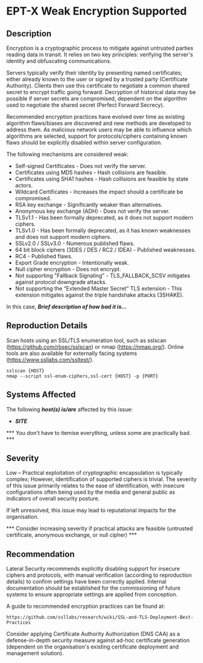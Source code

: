 EPT-X Weak Encryption Supported
=============

Description
-----------
Encryption is a cryptographic process to mitigate against untrusted parties reading data in transit.
It relies on two key principles: verifying the server's identity and obfuscating communications.

Servers typically verify their identity by presenting named certificates; either already known to the user or signed by a trusted party (Certificate Authority).
Clients then use this certificate to negotiate a common shared secret to encrypt traffic going forward.
Decryption of historical data may be possible if server secrets are compromised, dependent on the algorithm used to negotiate the shared secret (Perfect Forward Secrecy).

Recommended encryption practices have evolved over time as existing algorithm flaws/biases are discovered and new methods are developed to address them.
As malicious network users may be able to influence which algorithms are selected, support for protocols/ciphers containing known flaws should be explicitly disabled within server configuration.

The following mechanisms are considered weak:
* Self-signed Certificates - Does not verify the server.
* Certificates using MD5 hashes - Hash collisions are feasible.
* Certificates using SHA1 hashes - Hash collisions are feasible by state actors.
* Wildcard Certificates - Increases the impact should a certificate be compromised.
* RSA key exchange - Significantly weaker than alternatives.
* Anonymous key exchange (ADH) - Does not verify the server.
* TLSv1.1 - Has been formally deprecated, as it does not support modern ciphers.
* TLSv1.0 - Has been formally deprecated, as it has known weaknesses and does not support modern ciphers.
* SSLv2.0 / SSLv3.0 - Numerous published flaws.
* 64 bit block ciphers (3DES / DES / RC2 / IDEA) - Published weaknesses.
* RC4 - Published flaws.
* Export Grade encryption - Intentionally weak.
* Null cipher encryption - Does not encrypt.
* Not supporting "Fallback Signaling" - TLS_FALLBACK_SCSV mitigates against protocol downgrade attacks.
* Not supporting the “Extended Master Secret” TLS extension - This extension mitigates against the triple handshake attacks (3SHAKE).

In this case, ***Brief description of how bad it is...***


Reproduction Details
--------------------
Scan hosts using an SSL/TLS enumeration tool, such as sslscan (https://github.com/rbsec/sslscan) or nmap (https://nmap.org/).
Online tools are also available for externally facing systems (https://www.ssllabs.com/ssltest/).
```
sslscan {HOST}
nmap --script ssl-enum-ciphers,ssl-cert {HOST} -p {PORT}
```

Systems Affected
----------------
The following ***host(s) is/are*** affected by this issue:
  * ***SITE***

  *** You don't have to itemise everything, unless some are practically bad. ***

Severity
--------
Low – Practical exploitation of cryptographic encapsulation is typically complex; However, identification of supported ciphers is trivial.
The severity of this issue primarily relates to the ease of identification, with insecure configurations often being used by the media and general public as indicators of overall security posture. 

If left unresolved, this issue may lead to reputational impacts for the organisation.

*** Consider increasing severity if practical attacks are feasible (untrusted certificate, anonymous exchange, or null cipher) ***


Recommendation
--------------
Lateral Security recommends explicitly disabling support for insecure ciphers and protocols, with manual verification (according to reproduction details) to confirm settings have been correctly applied.
Internal documentation should be established for the commissioning of future systems to ensure appropriate settings are applied from conception.

A guide to recommended encryption practices can be found at: 
```
https://github.com/ssllabs/research/wiki/SSL-and-TLS-Deployment-Best-Practices
```

Consider applying Certificate Authority Authorization (DNS CAA) as a defense-in-depth security measure against ad-hoc certificate generation (dependent on the organisation's existing certificate deployment and management solution).
